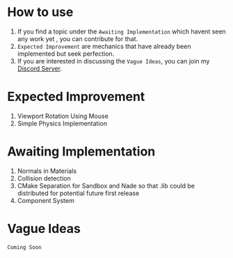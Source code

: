 # How to use
1) If you find a topic under the `Awaiting Implementation` which havent seen any work yet , you can contribute for that.
2) `Expected Improvement` are mechanics that have already been implemented but seek perfection.
3) If you are interested in discussing the `Vague Ideas`, you can join my 
<a href = "https://discord.gg/MN6ccBjJK9"> Discord Server</a>.

# Expected Improvement
1) Viewport Rotation Using Mouse
2) Simple Physics Implementation

# Awaiting Implementation
1) Normals in Materials
2) Collision detection
3) CMake Separation for Sandbox and Nade so that .lib could be distributed for potential future first release
4) Component System

# Vague Ideas
`Coming Soon`